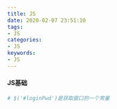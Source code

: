 ```yaml
---
title: JS
date: 2020-02-07 23:51:10
tags:
- JS
categories:
- JS
keywords:
- JS
---
```


#### JS基础

```python
# $('#loginPwd')是获取窗口的一个常量
```

